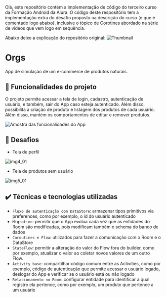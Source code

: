 Olá, este repositório contém a implementação de código do terceiro curso da Formação Android da Alura. O código deste respositório tem a implementação extra do desafio proposto na descrição do curso (e que é comentado logo abaixo), inclusive o tópico de Corotines abordado na série de vídeos que vem logo em sequência.

Abaixo deixo a explicação do repositório original:
![Thumbnail](https://user-images.githubusercontent.com/8989346/147508031-c6ce2809-56d4-4030-b0ea-08b50d736e38.png)

# Orgs

App de simulação de um e-commerce de produtos naturais.

## 🔨 Funcionalidades do projeto

O projeto permite acessar a tela de login, cadastro, autenticação de usuário, e também, sair do App caso esteja autenticado. Além disso, possibilita a criação de produto e listagem dos produtos de cada usuário. Além disso, mantém os comportamentos de editar e remover produtos. 

![Amostra das funcionalidades do App](https://user-images.githubusercontent.com/8989346/145200235-342f5f66-451a-4150-9f52-94e2385a7d9c.gif)

## 🎯 Desafios

- Tela de perfil

![img4_01](https://user-images.githubusercontent.com/8989346/147489716-f331f89a-7772-4932-8010-60846b2e8bd9.gif)

- Tela de produtos sem usuário

![img5_01](https://user-images.githubusercontent.com/8989346/147489725-9533d33b-e1d5-4055-ba69-b6e10ab0f55b.gif)

## ✔️ Técnicas e tecnologias utilizadas

- `Fluxo de autenticação com DataStore`: armazenar tipos primitivos via preferences, como por exemplo, o id do usuário autenticado
- `Migration`: permitir que o App evolua cada vez que as entidades do Room são modificadas, pois modificam também o schema do banco de dados
- `Coroutines e Flow`: utilizados para fazer a comunicação com o Room e o DataStore
- `StateFlow`: permitir a alteração do valor do Flow fora do builder, como por exemplo, atualizar o valor ao coletar novos valores de um outro Flow.
- `Activity base`: compartilhar código comum entre as Activities, como por exemplo, código de autenticação que permite acessar o usuário logado, deslogar do App e verificar se o usuário está ou não logado
- `Relacionamento no Room`: configurar entidade para identificar a qual registro ela pertence, como por exemplo, um produto que pertence a um usuário
